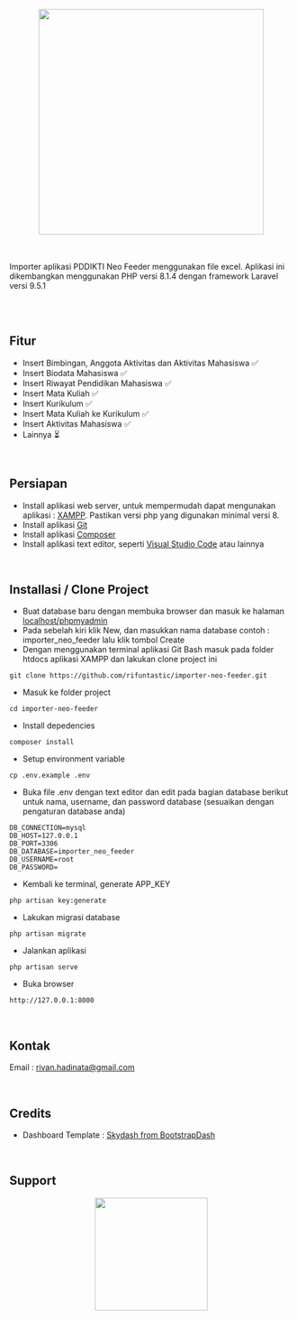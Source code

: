 <p align="center"><img src="https://raw.githubusercontent.com/rifuntastic/importer-neo-feeder/master/public/images/logo-importer.png" width="400"></p>
<br/><br/>
Importer aplikasi PDDIKTI Neo Feeder menggunakan file excel. Aplikasi ini dikembangkan menggunakan PHP versi 8.1.4 dengan framework Laravel versi 9.5.1

<br/><br/>

## Fitur

-   Insert Bimbingan, Anggota Aktivitas dan Aktivitas Mahasiswa :white_check_mark:
-   Insert Biodata Mahasiswa :white_check_mark:
-   Insert Riwayat Pendidikan Mahasiswa :white_check_mark:
-   Insert Mata Kuliah :white_check_mark:
-   Insert Kurikulum :white_check_mark:
-   Insert Mata Kuliah ke Kurikulum :white_check_mark:
-   Insert Aktivitas Mahasiswa :white_check_mark:
-   Lainnya :hourglass_flowing_sand:

<br/>

## Persiapan

-   Install aplikasi web server, untuk mempermudah dapat mengunakan aplikasi : <a href="https://www.apachefriends.org/download.html">XAMPP</a>. Pastikan versi php yang digunakan minimal versi 8.
-   Install aplikasi <a href="https://git-scm.com/">Git</a>
-   Install aplikasi <a href="https://getcomposer.org/">Composer</a>
-   Install aplikasi text editor, seperti <a href="https://code.visualstudio.com/">Visual Studio Code</a> atau lainnya

<br/>

## Installasi / Clone Project

-   Buat database baru dengan membuka browser dan masuk ke halaman <a href="http://localhost/phpmyadmin">localhost/phpmyadmin</a>
-   Pada sebelah kiri klik New, dan masukkan nama database contoh : importer_neo_feeder lalu klik tombol Create
-   Dengan menggunakan terminal aplikasi Git Bash masuk pada folder htdocs aplikasi XAMPP dan lakukan clone project ini

```
git clone https://github.com/rifuntastic/importer-neo-feeder.git
```

-   Masuk ke folder project

```
cd importer-neo-feeder
```

-   Install depedencies

```
composer install
```

-   Setup environment variable

```
cp .env.example .env
```

-   Buka file .env dengan text editor dan edit pada bagian database berikut untuk nama, username, dan password database (sesuaikan dengan pengaturan database anda)

```
DB_CONNECTION=mysql
DB_HOST=127.0.0.1
DB_PORT=3306
DB_DATABASE=importer_neo_feeder
DB_USERNAME=root
DB_PASSWORD=
```

-   Kembali ke terminal, generate APP_KEY

```
php artisan key:generate
```

-   Lakukan migrasi database

```
php artisan migrate
```

-   Jalankan aplikasi

```
php artisan serve
```

-   Buka browser

```
http://127.0.0.1:8000
```

<br/>

## Kontak

Email : rivan.hadinata@gmail.com

<br/>

## Credits

-   Dashboard Template : <a href="https://github.com/BootstrapDash/skydash-free-bootstrap-admin-template" target="_blank">Skydash from BootstrapDash</a>

<br/>

## Support

<p align="center"><img src="https://raw.githubusercontent.com/rifuntastic/importer-neo-feeder/master/public/images/qris.jpeg" width="200"></p>

